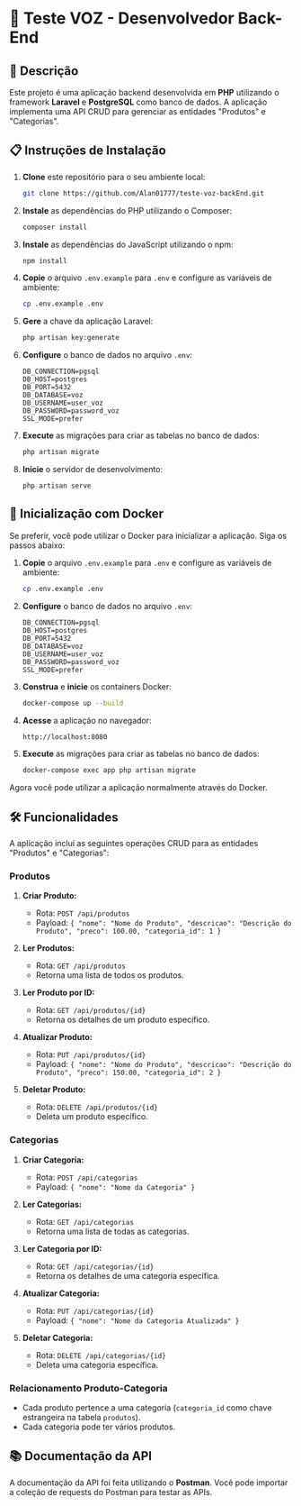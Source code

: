 # 📝 Teste VOZ - Desenvolvedor Back-End

## 📄 Descrição

Este projeto é uma aplicação backend desenvolvida em **PHP** utilizando o framework **Laravel** e **PostgreSQL** como banco de dados. A aplicação implementa uma API CRUD para gerenciar as entidades "Produtos" e "Categorias".

## 📋 Instruções de Instalação

1. **Clone** este repositório para o seu ambiente local:
    ```bash
    git clone https://github.com/Alan01777/teste-voz-backEnd.git
    ```

2. **Instale** as dependências do PHP utilizando o Composer:
    ```bash
    composer install
    ```

3. **Instale** as dependências do JavaScript utilizando o npm:
    ```bash
    npm install
    ```

4. **Copie** o arquivo `.env.example` para `.env` e configure as variáveis de ambiente:
    ```bash
    cp .env.example .env
    ```

5. **Gere** a chave da aplicação Laravel:
    ```bash
    php artisan key:generate
    ```

6. **Configure** o banco de dados no arquivo `.env`:
    ```dotenv
    DB_CONNECTION=pgsql
    DB_HOST=postgres
    DB_PORT=5432
    DB_DATABASE=voz
    DB_USERNAME=user_voz
    DB_PASSWORD=password_voz
    SSL_MODE=prefer
    ```

7. **Execute** as migrações para criar as tabelas no banco de dados:
    ```bash
    php artisan migrate
    ```

8. **Inicie** o servidor de desenvolvimento:
    ```bash
    php artisan serve
    ```

## 🐳 Inicialização com Docker

Se preferir, você pode utilizar o Docker para inicializar a aplicação. Siga os passos abaixo:

1. **Copie** o arquivo `.env.example` para `.env` e configure as variáveis de ambiente:
    ```bash
    cp .env.example .env
    ```

2. **Configure** o banco de dados no arquivo `.env`:
    ```dotenv
    DB_CONNECTION=pgsql
    DB_HOST=postgres
    DB_PORT=5432
    DB_DATABASE=voz
    DB_USERNAME=user_voz
    DB_PASSWORD=password_voz
    SSL_MODE=prefer
    ```

3. **Construa** e **inicie** os containers Docker:
    ```bash
    docker-compose up --build
    ```

4. **Acesse** a aplicação no navegador:
    ```bash
    http://localhost:8080
    ```

5. **Execute** as migrações para criar as tabelas no banco de dados:
    ```bash
    docker-compose exec app php artisan migrate
    ```

Agora você pode utilizar a aplicação normalmente através do Docker.

## 🛠️ Funcionalidades

A aplicação inclui as seguintes operações CRUD para as entidades "Produtos" e "Categorias":

### Produtos

1. **Criar Produto:**
    - Rota: `POST /api/produtos`
    - Payload: `{ "nome": "Nome do Produto", "descricao": "Descrição do Produto", "preco": 100.00, "categoria_id": 1 }`

2. **Ler Produtos:**
    - Rota: `GET /api/produtos`
    - Retorna uma lista de todos os produtos.

3. **Ler Produto por ID:**
    - Rota: `GET /api/produtos/{id}`
    - Retorna os detalhes de um produto específico.

4. **Atualizar Produto:**
    - Rota: `PUT /api/produtos/{id}`
    - Payload: `{ "nome": "Nome do Produto", "descricao": "Descrição do Produto", "preco": 150.00, "categoria_id": 2 }`

5. **Deletar Produto:**
    - Rota: `DELETE /api/produtos/{id}`
    - Deleta um produto específico.

### Categorias

1. **Criar Categoria:**
    - Rota: `POST /api/categorias`
    - Payload: `{ "nome": "Nome da Categoria" }`

2. **Ler Categorias:**
    - Rota: `GET /api/categorias`
    - Retorna uma lista de todas as categorias.

3. **Ler Categoria por ID:**
    - Rota: `GET /api/categorias/{id}`
    - Retorna os detalhes de uma categoria específica.

4. **Atualizar Categoria:**
    - Rota: `PUT /api/categorias/{id}`
    - Payload: `{ "nome": "Nome da Categoria Atualizada" }`

5. **Deletar Categoria:**
    - Rota: `DELETE /api/categorias/{id}`
    - Deleta uma categoria específica.

### Relacionamento Produto-Categoria

- Cada produto pertence a uma categoria (`categoria_id` como chave estrangeira na tabela `produtos`).
- Cada categoria pode ter vários produtos.

## 📚 Documentação da API

A documentação da API foi feita utilizando o **Postman**. Você pode importar a coleção de requests do Postman para testar as APIs.
